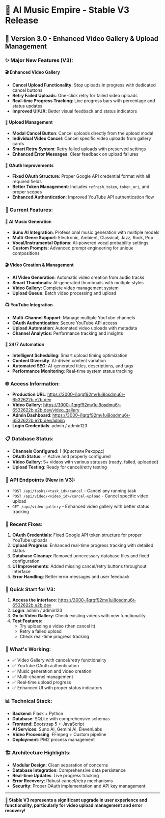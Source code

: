 # 🎵 AI Music Empire - Stable V3 Release

## 🚀 Version 3.0 - Enhanced Video Gallery & Upload Management

### ✨ Major New Features (V3):

#### 🎬 **Enhanced Video Gallery**
- **Cancel Upload Functionality**: Stop uploads in progress with dedicated cancel buttons
- **Retry Failed Uploads**: One-click retry for failed video uploads
- **Real-time Progress Tracking**: Live progress bars with percentage and status updates
- **Improved UI/UX**: Better visual feedback and status indicators

#### 🔧 **Upload Management**
- **Modal Cancel Button**: Cancel uploads directly from the upload modal
- **Individual Video Cancel**: Cancel specific video uploads from gallery cards
- **Smart Retry System**: Retry failed uploads with preserved settings
- **Enhanced Error Messages**: Clear feedback on upload failures

#### 🔐 **OAuth Improvements**
- **Fixed OAuth Structure**: Proper Google API credential format with all required fields
- **Better Token Management**: Includes `refresh_token`, `token_uri`, and proper scopes
- **Enhanced Authentication**: Improved YouTube API authentication flow

### 🎯 **Current Features**:

#### 🎵 **AI Music Generation**
- **Suno AI Integration**: Professional music generation with multiple models
- **Multi-Genre Support**: Electronic, Ambient, Classical, Jazz, Rock, Pop
- **Vocal/Instrumental Options**: AI-powered vocal probability settings
- **Custom Prompts**: Advanced prompt engineering for unique compositions

#### 🎬 **Video Creation & Management**
- **AI Video Generation**: Automatic video creation from audio tracks
- **Smart Thumbnails**: AI-generated thumbnails with multiple styles
- **Video Gallery**: Complete video management system
- **Upload Queue**: Batch video processing and upload

#### 📺 **YouTube Integration**
- **Multi-Channel Support**: Manage multiple YouTube channels
- **OAuth Authentication**: Secure YouTube API access
- **Upload Automation**: Automated video uploads with metadata
- **Channel Analytics**: Performance tracking and insights

#### 🤖 **24/7 Automation**
- **Intelligent Scheduling**: Smart upload timing optimization
- **Content Diversity**: AI-driven content variation
- **Automated SEO**: AI-generated titles, descriptions, and tags
- **Performance Monitoring**: Real-time system status tracking

### 🌐 **Access Information**:
- **Production URL**: https://3000-i1qrgf92mv1ui8osdmu6r-6532622b.e2b.dev
- **Video Gallery**: https://3000-i1qrgf92mv1ui8osdmu6r-6532622b.e2b.dev/video_gallery
- **Admin Dashboard**: https://3000-i1qrgf92mv1ui8osdmu6r-6532622b.e2b.dev/admin
- **Login Credentials**: admin / admin123

### 📋 **Database Status**:
- **Channels Configured**: 1 (Кристиян Рекордс)
- **OAuth Status**: ✅ Active and properly configured
- **Video Gallery**: 5+ videos with various statuses (ready, failed, uploaded)
- **Upload Testing**: Ready for cancel/retry testing

### 🔧 **API Endpoints (New in V3)**:
- `POST /api/tasks/<task_id>/cancel` - Cancel any running task
- `POST /api/video/<video_id>/cancel-upload` - Cancel specific video upload
- `GET /api/video-gallery` - Enhanced video gallery with better status tracking

### 📝 **Recent Fixes**:
1. **OAuth Credentials**: Fixed Google API token structure for proper YouTube uploads
2. **Upload Progress**: Enhanced real-time progress tracking with detailed status
3. **Database Cleanup**: Removed unnecessary database files and fixed configuration
4. **UI Improvements**: Added missing cancel/retry buttons throughout interface
5. **Error Handling**: Better error messages and user feedback

### 🚀 **Quick Start for V3**:

1. **Access the interface**: https://3000-i1qrgf92mv1ui8osdmu6r-6532622b.e2b.dev
2. **Login**: admin / admin123
3. **Go to Video Gallery**: Check existing videos with new functionality
4. **Test Features**:
   - Try uploading a video (then cancel it)
   - Retry a failed upload
   - Check real-time progress tracking

### 🎯 **What's Working**:
- ✅ Video Gallery with cancel/retry functionality
- ✅ YouTube OAuth authentication
- ✅ Music generation and video creation
- ✅ Multi-channel management
- ✅ Real-time upload progress
- ✅ Enhanced UI with proper status indicators

### 📊 **Technical Stack**:
- **Backend**: Flask + Python
- **Database**: SQLite with comprehensive schemas
- **Frontend**: Bootstrap 5 + JavaScript
- **AI Services**: Suno AI, Gemini AI, ElevenLabs
- **Video Processing**: FFmpeg + Custom pipeline
- **Deployment**: PM2 process management

### 🏗️ **Architecture Highlights**:
- **Modular Design**: Clean separation of concerns
- **Database Integration**: Comprehensive data persistence
- **Real-time Updates**: Live progress tracking
- **Error Recovery**: Robust cancel/retry mechanisms
- **Security**: Proper OAuth implementation and API key management

---

**🎉 Stable V3 represents a significant upgrade in user experience and functionality, particularly for video upload management and error recovery!**